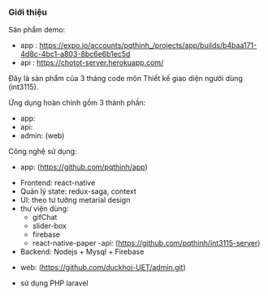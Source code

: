### Giới thiệu

Sản phẩm demo: 
- app : https://expo.io/accounts/pqthinh_/projects/app/builds/b4baa171-4d8c-4bc1-a803-8bc6e6b1ec5d
- api : https://chotot-server.herokuapp.com/


Đây là sản phẩm của 3 tháng code môn Thiết kế giao diện người dùng (int3115).

Ứng dụng hoàn chỉnh gồm 3 thành phần:
- app:
- api:
- admin: (web)

Công nghệ sử dụng: 
- app:  (https://github.com/pqthinh/app)
+ Frontend: react-native
+ Quản lý state:  redux-saga, context
+ UI: theo tư tưởng metarial design 
+ thư viện dùng: 
    + gifChat 
    + slider-box
    + firebase
    + react-native-paper
-api: (https://github.com/pqthinh/int3115-server)
+ Backend: Nodejs + Mysql + Firebase

- web: (https://github.com/duckhoi-UET/admin.git)
+ sử dụng PHP laravel


